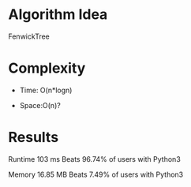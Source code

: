 # Algorithm Idea

FenwickTree

# Complexity

- Time: O(n*logn)

- Space:O(n)?

# Results

Runtime
103
ms
Beats
96.74%
of users with Python3

Memory
16.85
MB
Beats
7.49%
of users with Python3